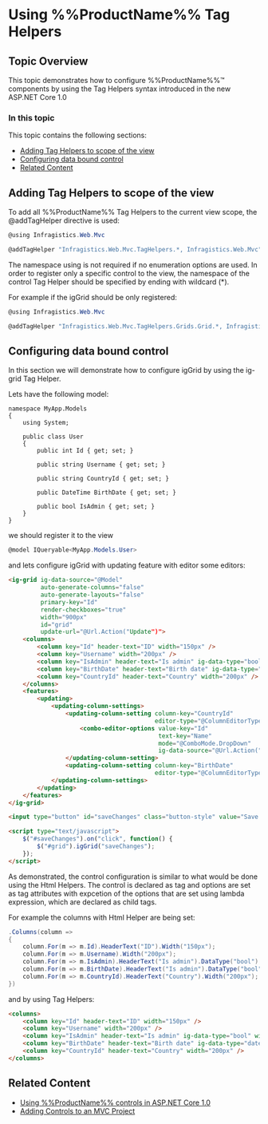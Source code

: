 <!--
|metadata|
{
    "fileName": "tag-helpers",
    "controlName": "",
    "tags": ["ASP.NET MVC","Getting Started", "TagHelpers"]
}
|metadata|
-->

# Using %%ProductName%% Tag Helpers

## Topic Overview

This topic demonstrates how to configure %%ProductName%%™ components by using the Tag Helpers syntax introduced in the new ASP.NET Core 1.0

### In this topic

This topic contains the following sections:

-   [Adding Tag Helpers to scope of the view](#addtaghelper)
-   [Configuring data bound control](#control-configuration)
-   [Related Content](#related)

## <a id="addtaghelper"></a> Adding Tag Helpers to scope of the view

To add all %%ProductName%% Tag Helpers to the current view scope, the @addTagHelper directive is used:

```csharp
@using Infragistics.Web.Mvc

@addTagHelper "Infragistics.Web.Mvc.TagHelpers.*, Infragistics.Web.Mvc"
```

The namespace using is not required if no enumeration options are used. 
In order to register only a specific control to the view, the namespace of the control Tag Helper should be specified by ending with wildcard (*).

For example if the igGrid should be only registered:

```csharp
@using Infragistics.Web.Mvc

@addTagHelper "Infragistics.Web.Mvc.TagHelpers.Grids.Grid.*, Infragistics.Web.Mvc"
```

## <a id="control-configuration"></a> Configuring data bound control

In this section we will demonstrate how to configure igGrid by using the ig-grid Tag Helper.

Lets have the following model:

```
namespace MyApp.Models
{
    using System;
 
    public class User
    {
        public int Id { get; set; }

        public string Username { get; set; }

        public string CountryId { get; set; }

        public DateTime BirthDate { get; set; }

        public bool IsAdmin { get; set; }
    }
}
```
we should register it to the view

```csharp
@model IQueryable<MyApp.Models.User>
```

and lets configure igGrid with updating feature with editor some editors:

```html
<ig-grid ig-data-source="@Model"
         auto-generate-columns="false"
         auto-generate-layouts="false"
         primary-key="Id"
         render-checkboxes="true" 
         width="900px"
         id="grid"
         update-url="@Url.Action("Update")">
	<columns>
		<column key="Id" header-text="ID" width="150px" />
		<column key="Username" width="200px" />
		<column key="IsAdmin" header-text="Is аdmin" ig-data-type="bool" width="200px" />
		<column key="BirthDate" header-text="Birth date" ig-data-type="date" width="100px" />
		<column key="CountryId" header-text="Country" width="200px" />
	</columns>
    <features>
        <updating>
            <updating-column-settings>
                <updating-column-setting column-key="CountryId" 
                                         editor-type="@ColumnEditorType.Combo">
                    <combo-editor-options value-key="Id"
                                          text-key="Name"
                                          mode="@ComboMode.DropDown"
                                          ig-data-source="@Url.Action("Countries")" />
                </updating-column-setting>
                <updating-column-setting column-key="BirthDate"
                                         editor-type="@ColumnEditorType.DatePicker" />
            </updating-column-settings>
        </updating>
    </features>
</ig-grid>

<input type="button" id="saveChanges" class="button-style" value="Save Changes" />

<script type="text/javascript">
    $("#saveChanges").on("click", function() {
        $("#grid").igGrid("saveChanges");
    });
</script>
```

As demonstrated, the control configuration is similar to what would be done using the Html Helpers.
The control is declared as tag and options are set as tag attributes with expcetion of the options 
that are set using lambda expression, which are declared as child tags.

For example the columns with Html Helper are being set:

```csharp
.Columns(column =>
{
    column.For(m => m.Id).HeaderText("ID").Width("150px");
    column.For(m => m.Username).Width("200px");
    column.For(m => m.IsAdmin).HeaderText("Is аdmin").DataType("bool").Width("200px");
    column.For(m => m.BirthDate).HeaderText("Is аdmin").DataType("bool").Width("200px");
    column.For(m => m.CountryId).HeaderText("Country").Width("200px");
})
```

and by using Tag Helpers:

```html
<columns>
    <column key="Id" header-text="ID" width="150px" />
    <column key="Username" width="200px" />
    <column key="IsAdmin" header-text="Is аdmin" ig-data-type="bool" width="200px" />
    <column key="BirthDate" header-text="Birth date" ig-data-type="date" width="100px" />
    <column key="CountryId" header-text="Country" width="200px" />
</columns>
```

## <a id="related"></a> Related Content
- [Using %%ProductName%% controls in ASP.NET Core 1.0](Using-IgniteUI-Controls-in-ASP.NET-Core-1.0-project.html)
- [Adding Controls to an MVC Project](Adding-NetAdvantage-Controls-to-an-MVC-Project.html)